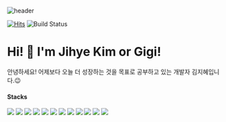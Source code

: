 ![header](https://capsule-render.vercel.app/api?type=Waving&color=auto&height=300&text=Jihye%20Kim!&desc=I'm%20a%20junior%20web-developer&animation=fadeIn&fontAlign=75&fontAlignY=40&descAlign=80)

[![Hits](https://hits.seeyoufarm.com/api/count/incr/badge.svg?url=https%3A%2F%2Fgithub.com%2Fgigi3074%2Fhit-counter&count_bg=%232F99F9&title_bg=%236D6D6D&icon=github.svg&icon_color=%23E7E7E7&title=hits&edge_flat=false)](https://hits.seeyoufarm.com) ![Build Status](https://img.shields.io/github/followers/gigi3074?style=social)

# Hi! 👋 I'm Jihye Kim or Gigi!

안녕하세요!
어제보다 오늘 더 성장하는 것을 목표로 공부하고 있는 개발자 김지혜입니다.😉

#### Stacks
<img src="https://img.shields.io/badge/JAVA-007396?style=for-the-badge&logo=java&logoColor=white">
<img src="https://img.shields.io/badge/Spring-6DB33F?style=for-the-badge&logo=Spring&logoColor=white">
<img src="https://img.shields.io/badge/oracle-F80000?style=for-the-badge&logo=oracle&logoColor=white">
<img src="https://img.shields.io/badge/mysql-4479A1?style=for-the-badge&logo=mysql&logoColor=white">
<img src="https://img.shields.io/badge/javascript-F7DF1E?style=for-the-badge&logo=javascript&logoColor=black">
<img src="https://img.shields.io/badge/jquery-0769AD?style=for-the-badge&logo=jquery&logoColor=white">
<img src="https://img.shields.io/badge/html-E34F26?style=for-the-badge&logo=html5&logoColor=white">
<img src="https://img.shields.io/badge/css-1572B6?style=for-the-badge&logo=css3&logoColor=white">
<img src="https://img.shields.io/badge/bootstrap-7952B3?style=for-the-badge&logo=bootstrap&logoColor=white"> 
<img src="https://img.shields.io/badge/github-181717?style=for-the-badge&logo=github&logoColor=white"> 
<img src="https://img.shields.io/badge/apache tomcat-F8DC75?style=for-the-badge&logo=apachetomcat&logoColor=white"> 
<img src="https://img.shields.io/badge/figma-F24E1E?style=for-the-badge&logo=figma&logoColor=white">
